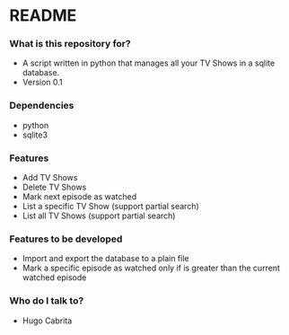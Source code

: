 # README #

### What is this repository for? ###

* A script written in python that manages all your TV Shows in a sqlite database.
* Version 0.1

### Dependencies ###

* python
* sqlite3

### Features ###

* Add TV Shows
* Delete TV Shows
* Mark next episode as watched
* List a specific TV Show (support partial search)
* List all TV Shows (support partial search)

### Features to be developed ###

* Import and export the database to a plain file
* Mark a specific episode as watched only if is greater than the current watched episode

### Who do I talk to? ###

* Hugo Cabrita